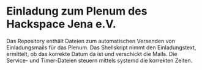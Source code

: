 # Einladung zum Plenum des Hackspace Jena e.V.

Das Repository enthält Dateien zum automatischen Versenden von Einladungsmails für das Plenum. Das Shellskript nimmt den Einladungstext, ermittelt, ob das korrekte Datum da ist und verschickt die Mails.
Die Service- und Timer-Dateien steuern mittels systemd die korrekten Zeiten.
